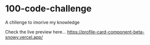 # 100-code-challenge
A chllenge to imorive my knowledge

Check the live preview here... 
https://profile-card-component-beta-snowy.vercel.app/
